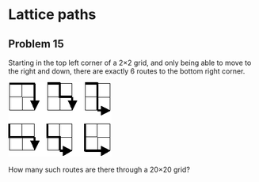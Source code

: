 Lattice paths
=============

Problem 15 
----------

Starting in the top left corner of a 2×2 grid, and only being able to move to the right and down, there are exactly 6 routes to the bottom right corner.

![](p015.gif)

How many such routes are there through a 20×20 grid?
